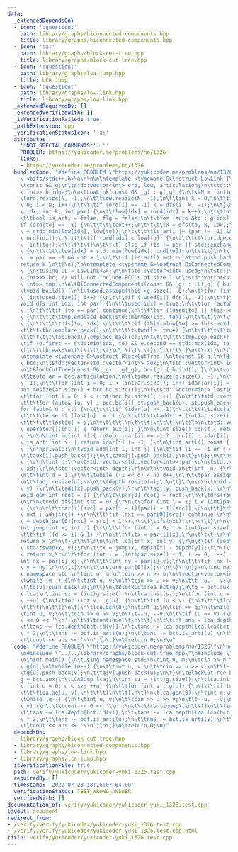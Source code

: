 ```yaml
---
data:
  _extendedDependsOn:
  - icon: ':question:'
    path: library/graphs/biconnected-components.hpp
    title: library/graphs/biconnected-components.hpp
  - icon: ':x:'
    path: library/graphs/block-cut-tree.hpp
    title: library/graphs/block-cut-tree.hpp
  - icon: ':question:'
    path: library/graphs/lca-jump.hpp
    title: LCA Jump
  - icon: ':question:'
    path: library/graphs/low-link.hpp
    title: library/graphs/low-link.hpp
  _extendedRequiredBy: []
  _extendedVerifiedWith: []
  _isVerificationFailed: true
  _pathExtension: cpp
  _verificationStatusIcon: ':x:'
  attributes:
    '*NOT_SPECIAL_COMMENTS*': ''
    PROBLEM: https://yukicoder.me/problems/no/1326
    links:
    - https://yukicoder.me/problems/no/1326
  bundledCode: "#define PROBLEM \"https://yukicoder.me/problems/no/1326\"\n\n#include\
    \ <bits/stdc++.h>\n\n\n\n\ntemplate <typename G>\nstruct LowLink {\n\tint N;\n\
    \tconst G& g;\n\tstd::vector<int> ord, low, articulation;\n\tstd::vector<std::pair<int,\
    \ int>> bridge;\n\n\tLowLink(const G& _g) : g(_g) {\n\t\tN = (int)g.size();\n\t\
    \tord.resize(N, -1);\n\t\tlow.resize(N, -1);\n\t\tint k = 0;\n\t\tfor (int i =\
    \ 0; i < N; i++)\n\t\t\tif (ord[i] == -1) k = dfs(i, k, -1);\n\t}\n\n\tint dfs(int\
    \ idx, int k, int par) {\n\t\tlow[idx] = (ord[idx] = k++);\n\t\tint cnt = 0;\n\
    \t\tbool is_arti = false, flg = false;\n\t\tfor (auto &to : g[idx]) {\n\t\t\t\
    if (ord[to] == -1) {\n\t\t\t\tcnt++;\n\t\t\t\tk = dfs(to, k, idx);\n\t\t\t\tlow[idx]\
    \ = std::min(low[idx], low[to]);\n\t\t\t\tis_arti |= (par != -1) && (low[to] >=\
    \ ord[idx]);\n\t\t\t\tif (ord[idx] < low[to]) {\n\t\t\t\t\tbridge.emplace_back(std::minmax(idx,\
    \ (int)to));\n\t\t\t\t}\n\t\t\t} else if (to != par || std::exchange(flg, true))\
    \ {\n\t\t\t\tlow[idx] = std::min(low[idx], ord[to]);\n\t\t\t}\n\t\t}\n\t\tis_arti\
    \ |= par == -1 && cnt > 1;\n\t\tif (is_arti) articulation.push_back(idx);\n\t\t\
    return k;\n\t}\n};\n\ntemplate <typename G>\nstruct BiConnectedComponents : LowLink<G>\
    \ {\n\tusing LL = LowLink<G>;\n\n\tstd::vector<int> used;\n\tstd::vector<std::vector<std::pair<int,\
    \ int>>> bc; // will not include BCC's of size 1!\n\tstd::vector<std::pair<int,\
    \ int>> tmp;\n\n\tBiConnectedComponents(const G& _g) : LL(_g) { build(); }\n\n\
    \tvoid build() {\n\t\tused.assign(this->g.size(), 0);\n\t\tfor (int i = 0; i <\
    \ (int)used.size(); i++) {\n\t\t\tif (!used[i]) dfs(i, -1);\n\t\t}\n\t}\n\n\t\
    void dfs(int idx, int par) {\n\t\tused[idx] = true;\n\t\tfor (auto& to : this->g[idx])\
    \ {\n\t\t\tif (to == par) continue;\n\t\t\tif (!used[to] || this->ord[to] < this->ord[idx])\
    \ {\n\t\t\t\ttmp.emplace_back(std::minmax(idx, to));\n\t\t\t}\n\t\t\tif (!used[to])\
    \ {\n\t\t\t\tdfs(to, idx);\n\t\t\t\tif (this->low[to] >= this->ord[idx]) {\n\t\
    \t\t\t\tbc.emplace_back();\n\t\t\t\t\twhile (true) {\n\t\t\t\t\t\tauto e = tmp.back();\n\
    \t\t\t\t\t\tbc.back().emplace_back(e);\n\t\t\t\t\t\ttmp.pop_back();\n\t\t\t\t\t\
    \tif (e.first == std::min(idx, to) && e.second == std::max(idx, to)) {\n\t\t\t\
    \t\t\t\tbreak;\n\t\t\t\t\t\t}\n\t\t\t\t\t}\n\t\t\t\t}\n\t\t\t}\n\t\t}\n\t}\n};\n\
    \ntemplate <typename G>\nstruct BlockCutTree {\n\tconst G& g;\n\tBiConnectedComponents<G>\
    \ bcc;\n\tstd::vector<std::vector<int>> aux;\n\tstd::vector<int> idar, idcc;\n\
    \n\tBlockCutTree(const G& _g) : g(_g), bcc(g) { build(); }\n\n\tvoid build() {\n\
    \t\tauto ar = bcc.articulation;\n\t\tidar.resize(g.size(), -1);\n\t\tidcc.resize(g.size(),\
    \ -1);\n\t\tfor (int i = 0; i < (int)ar.size(); i++) idar[ar[i]] = i;\n\n\t\t\
    aux.resize(ar.size() + bcc.bc.size());\n\t\tstd::vector<int> last(g.size(), -1);\n\
    \t\tfor (int i = 0; i < (int)bcc.bc.size(); i++) {\n\t\t\tstd::vector<int> st;\n\
    \t\t\tfor (auto& [u, v] : bcc.bc[i]) st.push_back(u), st.push_back(v);\n\t\t\t\
    for (auto& u : st) {\n\t\t\t\tif (idar[u] == -1)\n\t\t\t\t\tidcc[u] = i + (int)ar.size();\n\
    \t\t\t\telse if (last[u] != i) {\n\t\t\t\t\tadd(i + (int)ar.size(), idar[u]);\n\
    \t\t\t\t\tlast[u] = i;\n\t\t\t\t}\n\t\t\t}\n\t\t}\n\t}\n\n\tstd::vector<int>&\
    \ operator[](int i) { return aux[i]; }\n\n\tint size() const { return (int)aux.size();\
    \ }\n\n\tint id(int i) { return idar[i] == -1 ? idcc[i] : idar[i]; }\n\n\tbool\
    \ is_arti(int i) { return idar[i] != -1; }\n\n\tint arti() const { return bcc.articulation.size();\
    \ }\n\nprivate:\n\tvoid add(int i, int j) {\n\t\tif (i == -1 or j == -1) return;\n\
    \t\taux[i].push_back(j);\n\t\taux[j].push_back(i);\n\t};\n};\n\r\nstruct LCAJump\
    \ {\r\n\tint n;\r\n\tstd::vector<std::vector<int>> par;\r\n\tstd::vector<std::vector<int>>\
    \ adj;\r\n\tstd::vector<int> depth;\r\n\r\n\tvoid init(int _n) {\r\n\t\tn = _n;\r\
    \n\t\tint d = 1;\r\n\t\twhile ((1 << d) < n) d++;\r\n\t\tpar.assign(d, std::vector<int>(n));\r\
    \n\t\tadj.resize(n);\r\n\t\tdepth.resize(n);\r\n\t}\r\n\r\n\tvoid ae(int x, int\
    \ y) {\r\n\t\tadj[x].push_back(y);\r\n\t\tadj[y].push_back(x);\r\n\t}\r\n\r\n\t\
    void gen(int root = 0) {\r\n\t\tpar[0][root] = root;\r\n\t\tdfs(root);\r\n\t}\r\
    \n\r\n\tvoid dfs(int src = 0) {\r\n\t\tfor (int i = 1; i < (int)par.size(); i++)\
    \ {\r\n\t\t\tpar[i][src] = par[i - 1][par[i - 1][src]];\r\n\t\t}\r\n\t\tfor (int\
    \ nxt : adj[src]) {\r\n\t\t\tif (nxt == par[0][src]) continue;\r\n\t\t\tdepth[nxt]\
    \ = depth[par[0][nxt] = src] + 1;\r\n\t\t\tdfs(nxt);\r\n\t\t}\r\n\t}\r\n\r\n\t\
    int jump(int x, int d) {\r\n\t\tfor (int i = 0; i < (int)par.size(); i++) {\r\n\
    \t\t\tif ((d >> i) & 1) {\r\n\t\t\t\tx = par[i][x];\r\n\t\t\t}\r\n\t\t}\r\n\t\t\
    return x;\r\n\t}\r\n\t\r\n\tint lca(int x, int y) {\r\n\t\tif (depth[x] < depth[y])\
    \ std::swap(x, y);\r\n\t\tx = jump(x, depth[x] - depth[y]);\r\n\t\tif (x == y)\
    \ return x;\r\n\t\tfor (int i = (int)par.size() - 1; i >= 0; i--) {\r\n\t\t\t\
    int nx = par[i][x];\r\n\t\t\tint ny = par[i][y];\r\n\t\t\tif (nx != ny) x = nx,\
    \ y = ny;\r\n\t\t}\r\n\t\treturn par[0][x];\r\n\t}\r\n};\n\nint main() {\n\tusing\
    \ namespace std;\n\tint n, m;\n\tcin >> n >> m;\n\tvector<vector<int>> g(n);\n\
    \twhile (m--) {\n\t\tint u, v;\n\t\tcin >> u >> v;\n\t\t--u, --v;\n\t\tg[u].push_back(v);\n\
    \t\tg[v].push_back(u);\n\t}\n\tBlockCutTree bct(g);\n\tg = bct.aux;\n\tLCAJump\
    \ lca;\n\tint sz = (int)g.size();\n\tlca.init(sz);\n\tfor (int u = 0; u < sz;\
    \ ++u) {\n\t\tfor (int v : g[u]) {\n\t\t\tif (u < v) {\n\t\t\t\tlca.ae(u, v);\n\
    \t\t\t}\n\t\t}\n\t}\n\tlca.gen(0);\n\tint q;\n\tcin >> q;\n\twhile (q--) {\n\t\
    \tint u, v;\n\t\tcin >> u >> v;\n\t\t--u, --v;\n\t\tif (u == v) {\n\t\t\tcout\
    \ << 0 << '\\n';\n\t\t\tcontinue;\t\n\t\t}\n\t\tint ans = lca.depth[bct.id(u)];\n\
    \t\tans += lca.depth[bct.id(v)];\n\t\tans -= lca.depth[lca.lca(bct.id(u), bct.id(v))]\
    \ * 2;\n\t\tans -= bct.is_arti(u);\n\t\tans -= bct.is_arti(v);\n\t\tans /= 2;\n\
    \t\tcout << ans << '\\n';\n\t}\n\treturn 0;\n}\n"
  code: "#define PROBLEM \"https://yukicoder.me/problems/no/1326\"\n\n#include <bits/stdc++.h>\n\
    \n#include \"../../library/graphs/block-cut-tree.hpp\"\n#include \"../../library/graphs/lca-jump.hpp\"\
    \n\nint main() {\n\tusing namespace std;\n\tint n, m;\n\tcin >> n >> m;\n\tvector<vector<int>>\
    \ g(n);\n\twhile (m--) {\n\t\tint u, v;\n\t\tcin >> u >> v;\n\t\t--u, --v;\n\t\
    \tg[u].push_back(v);\n\t\tg[v].push_back(u);\n\t}\n\tBlockCutTree bct(g);\n\t\
    g = bct.aux;\n\tLCAJump lca;\n\tint sz = (int)g.size();\n\tlca.init(sz);\n\tfor\
    \ (int u = 0; u < sz; ++u) {\n\t\tfor (int v : g[u]) {\n\t\t\tif (u < v) {\n\t\
    \t\t\tlca.ae(u, v);\n\t\t\t}\n\t\t}\n\t}\n\tlca.gen(0);\n\tint q;\n\tcin >> q;\n\
    \twhile (q--) {\n\t\tint u, v;\n\t\tcin >> u >> v;\n\t\t--u, --v;\n\t\tif (u ==\
    \ v) {\n\t\t\tcout << 0 << '\\n';\n\t\t\tcontinue;\t\n\t\t}\n\t\tint ans = lca.depth[bct.id(u)];\n\
    \t\tans += lca.depth[bct.id(v)];\n\t\tans -= lca.depth[lca.lca(bct.id(u), bct.id(v))]\
    \ * 2;\n\t\tans -= bct.is_arti(u);\n\t\tans -= bct.is_arti(v);\n\t\tans /= 2;\n\
    \t\tcout << ans << '\\n';\n\t}\n\treturn 0;\n}"
  dependsOn:
  - library/graphs/block-cut-tree.hpp
  - library/graphs/biconnected-components.hpp
  - library/graphs/low-link.hpp
  - library/graphs/lca-jump.hpp
  isVerificationFile: true
  path: verify/yukicoder/yukicoder-yuki_1326.test.cpp
  requiredBy: []
  timestamp: '2022-07-23 18:16:07-04:00'
  verificationStatus: TEST_WRONG_ANSWER
  verifiedWith: []
documentation_of: verify/yukicoder/yukicoder-yuki_1326.test.cpp
layout: document
redirect_from:
- /verify/verify/yukicoder/yukicoder-yuki_1326.test.cpp
- /verify/verify/yukicoder/yukicoder-yuki_1326.test.cpp.html
title: verify/yukicoder/yukicoder-yuki_1326.test.cpp
---
```

